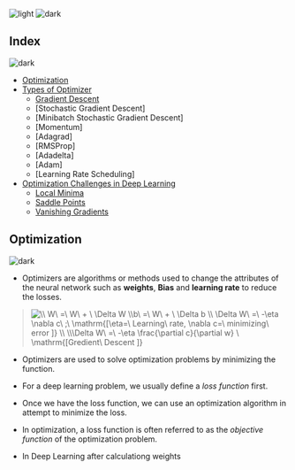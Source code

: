 ![light](https://user-images.githubusercontent.com/12748752/136802581-e8e0607f-3472-44f7-a8b2-8ba82a0f8070.png)
![dark](https://user-images.githubusercontent.com/12748752/136802585-2ef5b7ff-ddbc-417f-b963-ca233db3ded1.png)
## Index
![dark](https://user-images.githubusercontent.com/12748752/136802585-2ef5b7ff-ddbc-417f-b963-ca233db3ded1.png)
* [Optimization](#optimization)
* [Types of Optimizer](#types-of-optimizer)
   * [Gradient Descent](https://github.com/iAmKankan/Deep-Learning/blob/master/gradient-descent.md)
   * [Stochastic Gradient Descent]
   * [Minibatch Stochastic Gradient Descent]
   * [Momentum]
   * [Adagrad]
   * [RMSProp]
   * [Adadelta]
   * [Adam]
   * [Learning Rate Scheduling]
* [Optimization Challenges in Deep Learning](#challenges)
   * [Local Minima](#)
   * [Saddle Points](#)
   * [Vanishing Gradients](#)
## Optimization 
![dark](https://user-images.githubusercontent.com/12748752/136802585-2ef5b7ff-ddbc-417f-b963-ca233db3ded1.png)
* Optimizers are algorithms or methods used to change the attributes of the neural network such as **weights**, **Bias** and **learning rate** to reduce the losses. 
> <img src="https://latex.codecogs.com/svg.image?\\&space;W\&space;=\&space;W\&space;&plus;&space;\&space;\Delta&space;W&space;\\b\&space;=\&space;W\&space;&plus;&space;\&space;\Delta&space;b&space;\\&space;\Delta&space;W\&space;=\&space;-\eta&space;\nabla&space;c\&space;;\&space;\mathrm{[\eta=\&space;Learning\&space;rate,&space;\nabla&space;c=\&space;minimizing\&space;error&space;]}&space;\\&space;\\\Delta&space;W\&space;=\&space;-\eta&space;\frac{\partial&space;c}{\partial&space;w}&space;\&space;\mathrm{[Gredient\&space;Descent&space;]}" title="\\ W\ =\ W\ + \ \Delta W \\b\ =\ W\ + \ \Delta b \\ \Delta W\ =\ -\eta \nabla c\ ;\ \mathrm{[\eta=\ Learning\ rate, \nabla c=\ minimizing\ error ]} \\ \\\Delta W\ =\ -\eta \frac{\partial c}{\partial w} \ \mathrm{[Gredient\ Descent ]}" />

* Optimizers are used to solve optimization problems by minimizing the function.

* For a deep learning problem, we usually define a *loss function* first.
* Once we have the loss function, we can use an optimization algorithm in attempt to minimize the loss.
* In optimization, a loss function is often referred to as the *objective function* of the optimization problem. 
* In Deep Learning after calculationg weights  
